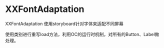 # XXFontAdaptation
XXFontAdaptation 使用storyboard针对字体来适配不同屏幕

使用类别进行重写load方法，利用OC的运行时机制，对所有的Button、Label做处理。
